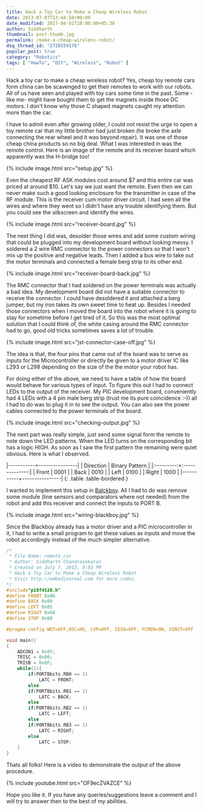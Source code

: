 ```yaml
---
title: Hack a Toy Car to Make a Cheap Wireless Robot
date: 2013-07-07T23:44:58+00:00
date_modified: 2017-04-01T10:00:00+05:30
author: Siddharth
thumbnail: post-thumb.jpg
permalink: /make-a-cheap-wireless-robot/
dsq_thread_id: "2728559176"
popular_post: true
category: "Robotics"
tags: [ "HowTo", "DIY", "Wireless", "Robot" ]
---
```


Hack a toy car to make a cheap wireless robot? Yes, cheap toy remote cars form china can be scavenged to get their remotes to work with our robots. All of us have seen and played with toy cars some time in the past. Some -like me- might have bought them to get the magnets inside those DC motors. I don't know why those C shaped magnets caught my attention more than the car.

I have to admit even after growing older, I could not resist the urge to open a toy remote car that my little brother had just broken (he broke the axle connecting the rear wheel and it was beyond repair). It was one of those cheap china products so no big deal. What I was interested in was the remote control. Here is an image of the remote and its receiver board which apparently was the H-bridge too!

{% include image.html src="setup.jpg" %}

Even the cheapest RF ASK modules cost around $7 and this entire car was priced at around $10. Let's say we just want the remote. Even then we can never make such a good looking enclosure for the transmitter in case of the RF module. This is the receiver cum motor driver circuit. I had seen all the wires and where they went so I didn't have any trouble identifying them. But you could see the silkscreen and identify the wires.

{% include image.html src="receiver-board.jpg" %}

The next thing I did was, desolder those wires and add some custom wiring that could be plugged into my development board without looking messy. I soldered a 2 wire RMC connector to the power connectors so that I won't mix up the positive and negative leads. Then I added a bus wire to take out the motor terminals and connected a female berg strip to its other end.

{% include image.html src="receiver-board-back.jpg" %}

The RMC connector that I had soldered on the power terminals was actually a bad idea. My development board did not have a suitable connector to receive the connector. I could have desoldered it and attached a berg jumper, but my iron takes its own sweet time to heat up. Besides I needed those connectors when I moved the board into the robot where it is going to stay for sometime before I get tired of it. So this was the most optimal solution that I could think of, the white casing around the RMC connector had to go, good old tricks sometimes saves a lot of trouble.

{% include image.html src="jst-connector-case-off.jpg" %}

The idea is that, the four pins that came out of the board was to serve as inputs for the Microcontroller or directly be given to a motor driver IC like L293 or L298 depending on the size of the the motor your robot has.

For doing either of the above, we need to have a table of how the board would behave for various types of input. To figure this out I had to connect LEDs to the output of the receiver. My PIC development board, conveniently had 4 LEDs with a 4 pin male berg strip (trust me its pure coincidence :-)) all I had to do was to plug it in to see the output. You can also see the power cables connected to the power terminals of the board.

{% include image.html src="checking-output.jpg" %}

The next part was really simple, just send some signal form the remote to note down the LED patterns. When the LED turns on the corresponding bit has a logic HIGH. As soon as I saw the first pattern the remaining were quiet obvious.  Here is what I observed.

|-----------+----------------|
| Direction | Binary Pattern |
|:---------:+:--------------:|
| Front     | 0001           |
| Back      | 0010           |
| Left      | 0100           |
| Right     | 1000           |
|-----------+----------------|
{: .table .table-bordered }

I wanted to implement this setup in [Balckboy](/line-follower-robot/). All I had to do was remove some module (line sensors and comparators where not needed) from the robot and add this receiver and connect the inputs to PORT B.

{% include image.html src="wiring-blackboy.jpg" %}

Since the Blackboy already has a motor driver and a PIC microcontroller in it, I had to write a small program to get these values as inputs and move the robot accordingly instead of the much simpler alternative.

``` c
/*
 * File Name: remote_car
 * Author: Siddharth Chandrasekaran
 * Created on July 7, 2013, 9:03 PM
 * Hack a Toy Car to Make a Cheap Wireless Robot
 * Visit http://embedjournal.com for more codes.
*/
#include"p18f4520.h"
#define FRONT 0x06
#define BACK 0x09
#define LEFT 0x05
#define RIGHT 0x0A
#define STOP 0x00

#pragma config WDT=OFF,OSC=HS, LVP=OFF, IESO=OFF, FCMEN=ON, XINST=OFF

void main()
{
    ADCON1 = 0x0f;
    TRISC = 0x00;
    TRISB = 0x0F;
    while(1){
        if(PORTBbits.RB0 == 1)
            LATC = FRONT;
        else
        if(PORTBbits.RB1 == 1)
            LATC = BACK;
        else
        if(PORTBbits.RB2 == 1)
            LATC = LEFT;
        else
        if(PORTBbits.RB3 == 1)
            LATC = RIGHT;
        else
            LATC = STOP;
    }
}
```

Thats all folks! Here is a video to demonstrate the output of the above procedure. 

{% include youtube.html src="OF9ecZVAZCE" %}

Hope you like it. If you have any queries/suggestions leave a comment and I will try to answer then to the best of my abilities.
